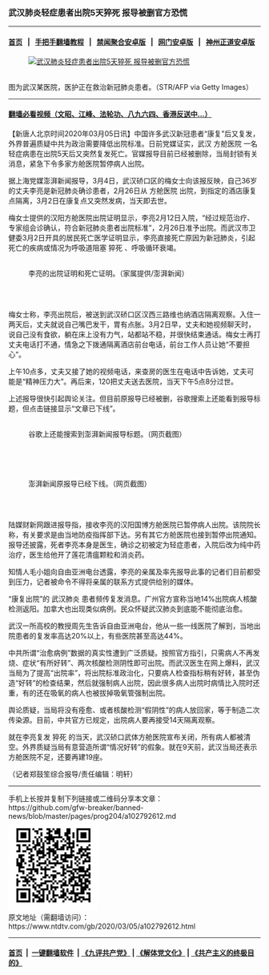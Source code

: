 ### 武汉肺炎轻症患者出院5天猝死 报导被删官方恐慌
------------------------

#### [首页](https://github.com/gfw-breaker/banned-news/blob/master/README.md) &nbsp;&nbsp;|&nbsp;&nbsp; [手把手翻墙教程](https://github.com/gfw-breaker/guides/wiki) &nbsp;&nbsp;|&nbsp;&nbsp; [禁闻聚合安卓版](https://github.com/gfw-breaker/bn-android) &nbsp;&nbsp;|&nbsp;&nbsp; [网门安卓版](https://github.com/oGate2/oGate) &nbsp;&nbsp;|&nbsp;&nbsp; [神州正道安卓版](https://github.com/SzzdOgate/update) 



<div><div class="featured_image">
 <a href="https://i.ntdtv.com/assets/uploads/2020/02/GettyImages-1203054004-800x450-1.jpg" target="_blank">
  <figure>
   <img alt="武汉肺炎轻症患者出院5天猝死 报导被删官方恐慌" src="https://i.ntdtv.com/assets/uploads/2020/02/GettyImages-1203054004-800x450-1-800x450.jpg"/>
  </figure><br/>
 </a>
 <span class="caption">
  图为武汉某医院，医护正在救治新冠肺炎患者。（STR/AFP via Getty Images）
 </span>
</div>
</div><hr/>

#### [翻墙必看视频（文昭、江峰、法轮功、八九六四、香港反送中...）](https://github.com/gfw-breaker/banned-news/blob/master/pages/link3.md)

<div><div class="post_content" itemprop="articleBody">
 <p>
  【新唐人北京时间2020年03月05日讯】中国许多武汉新冠患者“康复”后又复发，外界普遍质疑中共为政治需要降低出院标准。日前党媒证实，武汉
  <ok href="https://www.ntdtv.com/gb/方舱医院.htm">
   方舱医院
  </ok>
  一名轻症病患在出院5天后又突然复发死亡。官媒报导目前已经被删除，当局封锁有关消息，紧急下令多家方舱医院暂停病人出院。
 </p>
 <p>
  据上海党媒澎湃新闻报导，3月4日，武汉硚口区的梅女士向该报反映，自己36岁的丈夫李亮是新冠肺炎确诊患者，2月26日从
  <ok href="https://www.ntdtv.com/gb/方舱医院.htm">
   方舱医院
  </ok>
  出院，到指定的酒店康复点隔离，3月2日在康复点又突然发病，当天即去世。
 </p>
 <p>
  梅女士提供的汉阳方舱医院出院证明显示，李亮2月12日入院，“经过规范治疗、专家组会诊确认，符合新冠肺炎患者出院标准”，2月26日准予出院。而武汉市卫健委3月2日开具的居民死亡医学证明显示，李亮直接死亡原因为新冠肺炎，引起死亡的疾病或情况为呼吸道阻塞
  <ok href="https://www.ntdtv.com/gb/猝死.htm">
   猝死
  </ok>
  、呼吸循环衰竭。
 </p>
 <figure class="wp-caption aligncenter" id="attachment_102792617" style="width: 600px">
  <img alt="" class="size-medium wp-image-102792617" src="https://i.ntdtv.com/assets/uploads/2020/03/b66de3c29926a9195445140df6a57470-600x684.jpg">
   <br/><figcaption class="wp-caption-text">
    李亮的出院证明和死亡证明。（家属提供/澎湃新闻）
   </figcaption><br/>
  </img>
 </figure><br/>
 <p>
  梅女士称，李亮出院后，被送到武汉硚口区汉西三路维也纳酒店隔离观察。入住一两天后，丈夫就说自己嘴巴发干，胃有点胀。3月2日早，丈夫和她视频聊天时，说自己没有食欲，躺在床上没有力气，站都站不稳，并很快结束通话。梅女士再打丈夫电话打不通，情急之下拨通隔离酒店前台电话，前台工作人员让她“不要担心”。
 </p>
 <p>
  上午10点多，丈夫又接了她的视频电话，来查房的医生在电话中告诉她，丈夫可能是“精神压力大”。再后来，120把丈夫送去医院，当天下午5点8分过世。
 </p>
 <p>
  上述报导很快引起舆论关注。但目前原报导已经被删，谷歌搜索上还能看到报导标题，但点击链接显示“文章已下线”。
 </p>
 <figure class="wp-caption aligncenter" id="attachment_102792622" style="width: 600px">
  <img alt="" class="size-medium wp-image-102792622" src="https://i.ntdtv.com/assets/uploads/2020/03/203fee021fa99dd0ca7ec5a0874c23e5-600x299.jpg">
   <br/><figcaption class="wp-caption-text">
    谷歌上还能搜索到澎湃新闻报导标题。（网页截图）
   </figcaption><br/>
  </img>
 </figure><br/>
 <figure class="wp-caption aligncenter" id="attachment_102792623" style="width: 600px">
  <img alt="" class="size-medium wp-image-102792623" src="https://i.ntdtv.com/assets/uploads/2020/03/481b37e5745661c438ae2949ceb5e0f6-600x238.jpg"/>
  <br/><figcaption class="wp-caption-text">
   澎湃新闻原报导已经下线。（网页截图）
  </figcaption><br/>
 </figure><br/>
 <p>
  陆媒财新网跟进报导指，接收李亮的汉阳国博方舱医院已暂停病人出院。该院院长称，有关要求是由当地防疫指挥部下达。另有其它方舱医院也接到暂停出院通知。报导还披露，死者李亮本身是医生，确诊之初被定为轻症患者，入院后改为纯中药治疗，医生给他开了莲花清瘟颗粒和消炎药。
 </p>
 <p>
  知情人毛小姐向自由亚洲电台透露，李亮的亲属及率先报导此事的记者们目前都受到压力，记者被命令不得将亲属的联系方式提供给别的媒体。
 </p>
 <p>
  “康复出院”的
  <ok href="https://www.ntdtv.com/gb/武汉肺炎.htm">
   武汉肺炎
  </ok>
  患者频传复发消息。广州官方宣称当地14%出院病人核酸检测返阳。加拿大也出现类似病例。民众怀疑武汉肺炎到底能不能彻底治愈。
 </p>
 <p>
  武汉一所高校的教授周先生告诉自由亚洲电台，他从一些一线医院了解到，当地出院患者的复发率高达20%以上，有些医院甚至高达44%。
 </p>
 <p>
  中共所谓“治愈病例”数据的真实性遭到广泛质疑。按照官方指引，只需病人不再发烧、症状“有所好转”、两次核酸检测阴性即可出院。而武汉医生在网上爆料，武汉当局为了提高“出院率”，将出院标准政治化，只要病人检查指标稍有好转，甚至伪造“好转”的检查结果，然后就强制病人出院，因此很多病人出院时病情比入院时还重，有的还在吸氧的病人也被拔掉吸氧管强制出院。
 </p>
 <p>
  舆论质疑，当局将没有痊愈、或者核酸检测“假阴性”的病人放回家，等于制造二次传染源。目前，中共官方已规定，出院病人要再接受14天隔离观察。
 </p>
 <p>
  就在李亮复发
  <ok href="https://www.ntdtv.com/gb/猝死.htm">
   猝死
  </ok>
  的当天，武汉硚口武体方舱医院宣布关闭，所有病人都被清空。外界质疑当局有意营造所谓“情况好转”的假象。就在9天前，武汉当局还表示方舱医院不足，还要再建19座。
 </p>
 <p>
  （记者郑鼓笙综合报导/责任编辑：明轩）
 </p>
 <div class="single_ad">
 </div>
</div>
</div>
<hr/>
手机上长按并复制下列链接或二维码分享本文章：<br/>
https://github.com/gfw-breaker/banned-news/blob/master/pages/prog204/a102792612.md <br/>
<a href='https://github.com/gfw-breaker/banned-news/blob/master/pages/prog204/a102792612.md'><img src='https://github.com/gfw-breaker/banned-news/blob/master/pages/prog204/a102792612.md.png'/></a> <br/>
原文地址（需翻墙访问）：https://www.ntdtv.com/gb/2020/03/05/a102792612.html


------------------------
#### [首页](https://github.com/gfw-breaker/banned-news/blob/master/README.md) &nbsp;|&nbsp; [一键翻墙软件](https://github.com/gfw-breaker/nogfw/blob/master/README.md) &nbsp;| [《九评共产党》](https://github.com/gfw-breaker/9ping.md/blob/master/README.md#九评之一评共产党是什么) | [《解体党文化》](https://github.com/gfw-breaker/jtdwh.md/blob/master/README.md) | [《共产主义的终极目的》](https://github.com/gfw-breaker/gczydzjmd.md/blob/master/README.md)


<img src='http://gfw-breaker.win/banned-news/pages/prog204/a102792612.md' width='0px' height='0px'/>